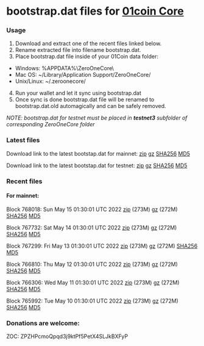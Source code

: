 # bootstrap.dat files for [01coin Core](https://01coin.io)

### Usage

1. Download and extract one of the recent files linked below.
2. Rename extracted file into filename bootstrap.dat.
3. Place bootstrap.dat file inside of your 01Coin data folder:
 - Windows: %APPDATA%\ZeroOneCore\
 - Mac OS: ~/Library/Application Support/ZeroOneCore/
 - Unix/Linux: ~/.zeroonecore/
4. Run your wallet and let it sync using bootstrap.dat
5. Once sync is done bootstrap.dat file will be renamed to bootstrap.dat.old automagically and can be safely removed.

_NOTE: bootstrap.dat for testnet must be placed in **testnet3** subfolder of corresponding ZeroOneCore folder_

### Latest files
Download link to the latest bootstap.dat for mainnet: [zip](https://files.01coin.io/mainnet/bootstrap.dat.zip) [gz](https://files.01coin.io/mainnet/bootstrap.dat.tar.gz) [SHA256](https://files.01coin.io/mainnet/sha256.txt) [MD5](https://files.01coin.io/mainnet/md5.txt)

Download link to the latest bootstap.dat for testnet: [zip](https://files.01coin.io/testnet/bootstrap.dat.zip) [gz](https://files.01coin.io/testnet/bootstrap.dat.tar.gz) [SHA256](https://files.01coin.io/testnet/sha256.txt) [MD5](https://files.01coin.io/testnet/md5.txt)

### Recent files

#### For mainnet:

Block 768018: Sun May 15 01:30:01 UTC 2022 [zip](https://files.01coin.io/mainnet/2022-05-15/bootstrap.dat.zip) (273M) [gz](https://files.01coin.io/mainnet/2022-05-15/bootstrap.dat.tar.gz) (272M) [SHA256](https://files.01coin.io/mainnet/2022-05-15/sha256.txt) [MD5](https://files.01coin.io/mainnet/2022-05-15/md5.txt)

Block 767732: Sat May 14 01:30:01 UTC 2022 [zip](https://files.01coin.io/mainnet/2022-05-14/bootstrap.dat.zip) (273M) [gz](https://files.01coin.io/mainnet/2022-05-14/bootstrap.dat.tar.gz) (272M) [SHA256](https://files.01coin.io/mainnet/2022-05-14/sha256.txt) [MD5](https://files.01coin.io/mainnet/2022-05-14/md5.txt)

Block 767299: Fri May 13 01:30:01 UTC 2022 [zip](https://files.01coin.io/mainnet/2022-05-13/bootstrap.dat.zip) (273M) [gz](https://files.01coin.io/mainnet/2022-05-13/bootstrap.dat.tar.gz) (272M) [SHA256](https://files.01coin.io/mainnet/2022-05-13/sha256.txt) [MD5](https://files.01coin.io/mainnet/2022-05-13/md5.txt)

Block 766810: Thu May 12 01:30:01 UTC 2022 [zip](https://files.01coin.io/mainnet/2022-05-12/bootstrap.dat.zip) (273M) [gz](https://files.01coin.io/mainnet/2022-05-12/bootstrap.dat.tar.gz) (272M) [SHA256](https://files.01coin.io/mainnet/2022-05-12/sha256.txt) [MD5](https://files.01coin.io/mainnet/2022-05-12/md5.txt)

Block 766306: Wed May 11 01:30:01 UTC 2022 [zip](https://files.01coin.io/mainnet/2022-05-11/bootstrap.dat.zip) (273M) [gz](https://files.01coin.io/mainnet/2022-05-11/bootstrap.dat.tar.gz) (272M) [SHA256](https://files.01coin.io/mainnet/2022-05-11/sha256.txt) [MD5](https://files.01coin.io/mainnet/2022-05-11/md5.txt)

Block 765992: Tue May 10 01:30:01 UTC 2022 [zip](https://files.01coin.io/mainnet/2022-05-10/bootstrap.dat.zip) (273M) [gz](https://files.01coin.io/mainnet/2022-05-10/bootstrap.dat.tar.gz) (272M) [SHA256](https://files.01coin.io/mainnet/2022-05-10/sha256.txt) [MD5](https://files.01coin.io/mainnet/2022-05-10/md5.txt)


### Donations are welcome:

ZOC: ZPZHPcmoQpqd3j9ktPf5PetX4SLJkBXFyP
